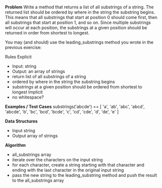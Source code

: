 **Problem**
Write a method that returns a list of all substrings of a string. The returned list should be ordered by where in the string the substring begins. This means that all substrings that start at position 0 should come first, then all substrings that start at position 1, and so on. Since multiple substrings will occur at each position, the substrings at a given position should be returned in order from shortest to longest.

You may (and should) use the leading_substrings method you wrote in the previous exercise:

Rules
Explicit
  - Input: string
  - Output: an array of strings
  - return list of all substrings of a string
  - ordered by where in the string the substring begins
  - substrings at a given position should be ordered from shortest to longest
Implicit
  - no whitespace?

**Examples / Test Cases**
substrings('abcde') == [
  'a', 'ab', 'abc', 'abcd', 'abcde',
  'b', 'bc', 'bcd', 'bcde',
  'c', 'cd', 'cde',
  'd', 'de',
  'e'
]

**Data Structures**
- Input string
- Output array of strings

**Algorithm**
- all_substrings array
- iterate over the characters on the input string
- for each character, create a string starting with that character and ending with the last character in the original input string
- pass the new string to the leading_substring method and push the result to the all_substrings array